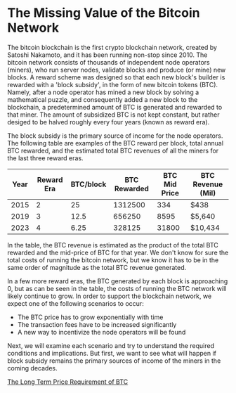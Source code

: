 # The Missing Value of the Bitcoin Network

The bitcoin blockchain is the first crypto blockchain network, created by Satoshi Nakamoto, and it has been running non-stop since 2010. The bitcoin network consists of thousands of independent node operators (miners), who run server nodes, validate blocks and produce (or mine) new blocks. A reward scheme was designed so that each new block's builder is rewarded with a 'block subsidy', in the form of new bitcoin tokens (BTC). Namely, after a node operator has mined a new block by solving a mathematical puzzle, and consequently added a new block to the blockchain, a predetermined amount of BTC is generated and rewarded to that miner. The amount of subsidized BTC is not kept constant, but rather desiged to be halved roughly every four years (known as reward era). 

The block subsidy is the primary source of income for the node operators. The following table are examples of the BTC reward per block, total annual BTC rewarded, and the estimated total BTC revenues of all the miners for the last three reward eras. 

Year | Reward Era | BTC/block | BTC Rewarded | BTC Mid Price | BTC Revenue (Mil)
--- | --- | --- | --- |--- |--- 
2015 | 2 | 25 | 1312500 | 334 |  $438
2019 | 3 | 12.5 | 656250 | 8595 |  $5,640 
2023 | 4 | 6.25 | 328125 | 31800 |  $10,434

In the table, the BTC revenue is estimated as the product of the total BTC rewarded and the mid-price of BTC for that year. We don't know for sure the total costs of running the bitcoin network, but we know it has to be in the same order of magnitude as the total BTC revenue generated. 

In a few more reward eras, the BTC generated by each block is approaching $0$, but as can be seen in the table, the costs of running the BTC network will likely continue to grow. In order to support the blockchain network, we expect one of the following scenarios to occur:
* The BTC price has to grow exponentially with time
* The transaction fees have to be increased significantly
* A new way to incentivize the node operators will be found 

Next, we will examine each scenario and try to understand the required conditions and implications. But first, we want to see what will happen if block subsidy remains the primary sources of income of the miners in the coming decades.

[The Long Term Price Requirement of BTC](BtcPrice.md)

